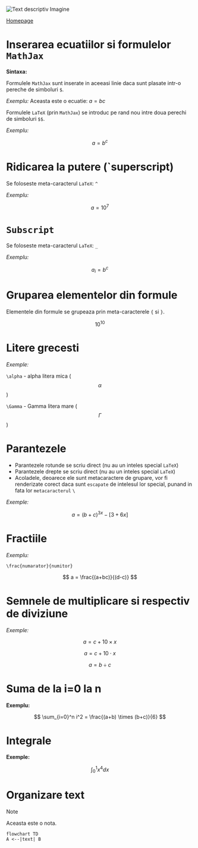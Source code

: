 <script id="MathJax-script" async src="https://cdn.jsdelivr.net/npm/mathjax@3/es5/tex-mml-chtml.js"></script>

<script src="https://cdnjs.cloudflare.com/ajax/libs/mermaid/10.6.1/mermaid.min.js"></script>


![Text descriptiv Imagine](https://metricop.com/cdn/shop/articles/trimble-total-station.jpg?v=1677673954&width=1100)

[Homepage](index.md)

# Inserarea ecuatiilor si formulelor `MathJax`

**Sintaxa:**

Formulele `MathJax` sunt inserate in aceeasi linie daca sunt plasate intr-o pereche de simboluri `$`.

*Exemplu:* Aceasta este o ecuatie: $a=bc$ 

Formulele `LaTeX` (prin `MathJax`) se introduc pe rand nou intre doua perechi de simboluri `$$`.

*Exemplu:* 

$$a=b^c$$

# Ridicarea la putere (`superscript)

Se foloseste meta-caracterul `LaTeX`: `^`

*Exemplu:*

$$a=10^7$$

# `Subscript`

Se foloseste meta-caracterul `LaTeX`: `_`

*Exemplu:*

$$a_i = b^c$$


# Gruparea elementelor din formule

Elementele din formule se grupeaza prin meta-caracterele `{` si `}`.

$$ 10^{10} $$

# Litere grecesti

*Exemple:*

`\alpha` - alpha litera mica ($$\alpha$$)

`\Gamma` - Gamma litera mare ($$\Gamma$$)

# Parantezele

- Parantezele rotunde se scriu direct (nu au un inteles special `LaTeX`)
- Parantezele drepte se scriu direct (nu au un inteles special `LaTeX`)
- Acoladele, deoarece ele sunt metacaractere de grupare, vor fi renderizate corect daca sunt `escapate` de intelesul lor special, punand in fata lor `metacaracterul` `\`

*Exemple:*

$$a = (b+c)^{3x} - [3+6x]$$

# Fractiile

*Exemplu:*

`\frac{numarator}{numitor}`

$$ a = \frac{(a+bc)}{(d-c)} $$

# Semnele de multiplicare si respectiv de diviziune

*Exemple:*

$$ a = c + 10 \times x $$

$$ a = c + 10 \cdot x $$

$$ a = b \div c $$

# Suma de la i=0 la n

**Exemplu:**

$$ \sum_{i=0}^n i^2 = \frac{(a+b) \times (b+c)}{6} $$

# Integrale

**Exemple:**

$$ \int_0^1 x^4 dx $$

# Organizare text

> [!Note]
> Aceasta este o nota.

```mermaid
flowchart TD
A <--|text| B
```
